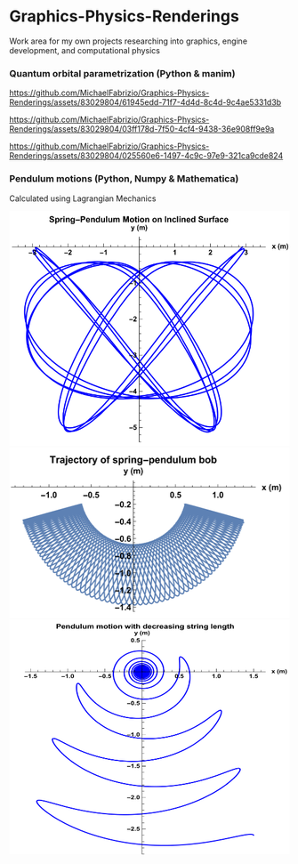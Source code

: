 # Graphics-Physics-Renderings
Work area for my own projects researching into graphics, engine development, and computational physics

### Quantum orbital parametrization (Python & manim)

https://github.com/MichaelFabrizio/Graphics-Physics-Renderings/assets/83029804/61945edd-71f7-4d4d-8c4d-9c4ae5331d3b

https://github.com/MichaelFabrizio/Graphics-Physics-Renderings/assets/83029804/03ff178d-7f50-4cf4-9438-36e908ff9e9a

https://github.com/MichaelFabrizio/Graphics-Physics-Renderings/assets/83029804/025560e6-1497-4c9c-97e9-321ca9cde824

### Pendulum motions (Python, Numpy & Mathematica)
Calculated using Lagrangian Mechanics

<img src='Pendulum_Motion_1.png' width='512' height='422'>
<img src='Pendulum_Motion_2.png' width='512' height='307'>
<img src='Pendulum_Motion_3.png' width='512' height='422'>
